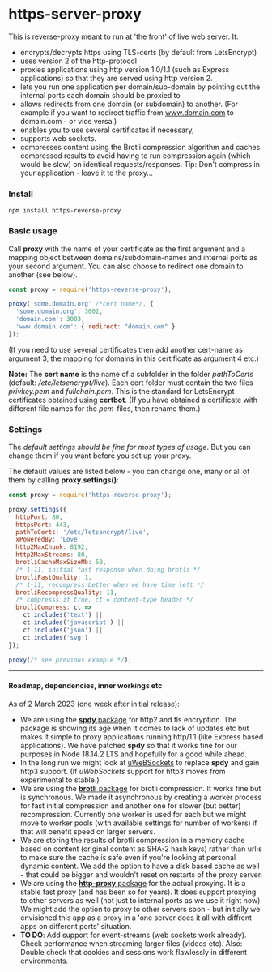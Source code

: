 # https-server-proxy

This is reverse-proxy meant to run at 'the front' of live web server. It:

* encrypts/decrypts https using TLS-certs (by default from LetsEncrypt)
* uses version 2 of the http-protocol
* proxies applications using http version 1.0/1.1 (such as Express applications) so that they are served using http version 2.
* lets you run one application per domain/sub-domain by pointing out the internal ports each domain should be proxied to
* allows redirects from one domain (or subdomain) to another. (For example if you want to redirect traffic from www.domain.com to domain.com - or vice versa.)
* enables you to use several certificates if necessary, 
* supports web sockets.
* compresses content using the Brotli compression algorithm and caches compressed results to avoid having to run compression again (which would be slow) on identical requests/responses. Tip: Don't compress in your application - leave it to the proxy...

### Install

```
npm install https-reverse-proxy
```

### Basic usage
Call **proxy** with the name of your certificate as the first argument and a mapping object between domains/subdomain-names and internal ports as your second argument. You can also choose to redirect one domain to another (see below).

```js
const proxy = require('https-reverse-proxy');

proxy('some.domain.org' /*cert name*/, {
  'some.domain.org': 3002,
  'domain.com': 3003,
  'www.domain.com': { redirect: "domain.com" }
});
```

(If you need to use several certificates then add another cert-name as argument 3, the mapping for domains in this certificate as argument 4 etc.)

**Note:** The **cert name** is the name of a subfolder in the folder *pathToCerts* (default: */etc/letsencrypt/live*). Each cert folder must contain the two files *privkey.pem* and *fullchain.pem*. This is the standard for LetsEncrypt certificates obtained using **certbot**. (If you have obtained a certificate with different file names for the *pem*-files, then rename them.)

### Settings
The *default settings should be fine for most types of usage*. But you can change them if you want before you set up your proxy.

The default values are listed below - you can change one, many or all of them by calling **proxy.settings()**:

```js
const proxy = require('https-reverse-proxy');

proxy.settings({
  httpPort: 80,
  httpsPort: 443,
  pathToCerts: '/etc/letsencrypt/live',
  xPoweredBy: 'Love',
  http2MaxChunk: 8192,
  http2MaxStreams: 80,
  brotliCacheMaxSizeMb: 50,
  /* 1-11, initial fast response when doing brotli */
  brotliFastQuality: 1,
  /* 1-11, recompress better when we have time left */
  brotliRecompressQuality: 11,
  /* compresss if true, ct = content-type header */
  brotliCompress: ct => 
    ct.includes('text') ||
    ct.includes('javascript') ||
    ct.includes('json') ||
    ct.includes('svg')
});

proxy(/* see previous example */);
```

---

#### Roadmap, dependencies, inner workings etc
As of 2 March 2023 (one week after initial release):
* We are using the [**spdy** package](https://www.npmjs.com/package/spdy) for http2 and tls encryption. The package is showing its age when it comes to lack of updates etc but makes it simple to proxy applications running http/1.1 (like Express based applications). We have patched **spdy** so that it works fine for our purposes in Node 18.14.2 LTS and hopefully for a good while ahead. 
* In the long run we might look at [uWeBSockets](https://github.com/uNetworking/uWebSockets.js) to replace **spdy** and gain http3 support. (If *uWebSockets* support for http3 moves from experimental to stable.)
* We are using the [**brotli** package](https://www.npmjs.com/package/brotli) for brotli compression. It works fine but is synchronous. We made it asynchronous by creating a worker process for fast initial compression and another one for slower (but better) recompression. Currently one worker is used for each but we might move to worker pools (with available settings for number of workers) if that will benefit speed on larger servers.
* We are storing the results of brotli compression in a memory cache based on content (original content as SHA-2 hash keys) rather than url:s to make sure the cache is safe even if you're looking at personal dynamic content. We add the option to have a disk based cache as well - that could be bigger and wouldn't reset on restarts of the proxy server.
* We are using the [**http-proxy** package](https://www.npmjs.com/package/http-proxy) for the actual proxying. It is a stable fast proxy (and has been so for years). It does support proxying to other servers as well (not just to internal ports as we use it right now). We might add the option to proxy to other servers soon - but initially we envisioned this app as a proxy in a 'one server does it all with diffrent apps on different ports' situation.
* **TO DO**: Add support for event-streams (web sockets work already). Check performance when streaming larger files (videos etc). Also: Double check that cookies and sessions work flawlessly in different environments.
